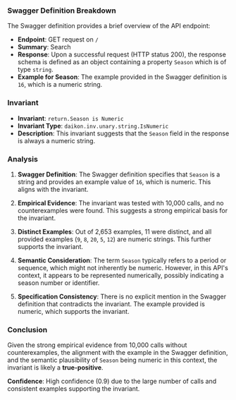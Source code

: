 ### Swagger Definition Breakdown

The Swagger definition provides a brief overview of the API endpoint:
- **Endpoint**: GET request on `/`
- **Summary**: Search
- **Response**: Upon a successful request (HTTP status 200), the response schema is defined as an object containing a property `Season` which is of type `string`.
- **Example for Season**: The example provided in the Swagger definition is `16`, which is a numeric string.

### Invariant

- **Invariant**: `return.Season is Numeric`
- **Invariant Type**: `daikon.inv.unary.string.IsNumeric`
- **Description**: This invariant suggests that the `Season` field in the response is always a numeric string.

### Analysis

1. **Swagger Definition**: The Swagger definition specifies that `Season` is a string and provides an example value of `16`, which is numeric. This aligns with the invariant.

2. **Empirical Evidence**: The invariant was tested with 10,000 calls, and no counterexamples were found. This suggests a strong empirical basis for the invariant.

3. **Distinct Examples**: Out of 2,653 examples, 11 were distinct, and all provided examples (`9`, `8`, `20`, `5`, `12`) are numeric strings. This further supports the invariant.

4. **Semantic Consideration**: The term `Season` typically refers to a period or sequence, which might not inherently be numeric. However, in this API's context, it appears to be represented numerically, possibly indicating a season number or identifier.

5. **Specification Consistency**: There is no explicit mention in the Swagger definition that contradicts the invariant. The example provided is numeric, which supports the invariant.

### Conclusion

Given the strong empirical evidence from 10,000 calls without counterexamples, the alignment with the example in the Swagger definition, and the semantic plausibility of `Season` being numeric in this context, the invariant is likely a **true-positive**.

**Confidence**: High confidence (0.9) due to the large number of calls and consistent examples supporting the invariant.
